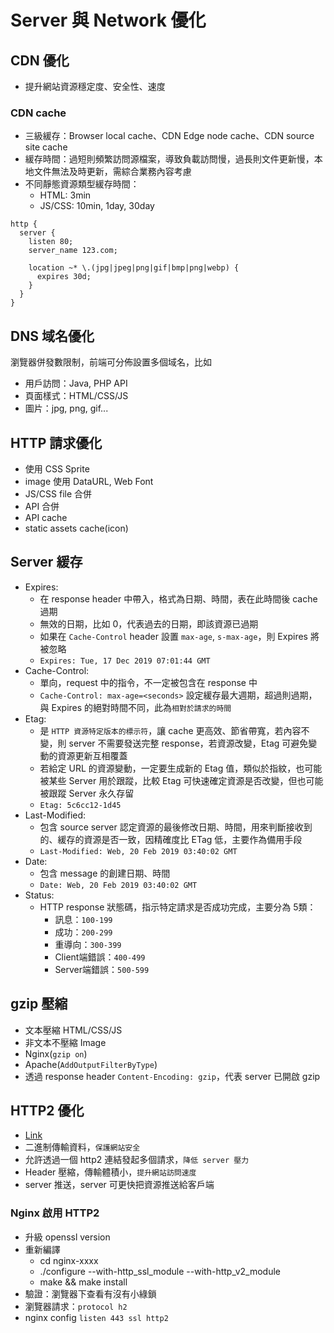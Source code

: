 # Server 與 Network 優化

## CDN 優化
- 提升網站資源穩定度、安全性、速度

### CDN cache
- 三級緩存：Browser local cache、CDN Edge node cache、CDN source site cache
- 緩存時間：過短則頻繁訪問源檔案，導致負載訪問慢，過長則文件更新慢，本地文件無法及時更新，需綜合業務內容考慮
- 不同靜態資源類型緩存時間：
  - HTML: 3min
  - JS/CSS: 10min, 1day, 30day

```nginx
http {
  server {
    listen 80;
    server_name 123.com;

    location ~* \.(jpg|jpeg|png|gif|bmp|png|webp) {
      expires 30d;
    }
  }
}
```

## DNS 域名優化
瀏覽器併發數限制，前端可分佈設置多個域名，比如
  - 用戶訪問：Java, PHP API
  - 頁面樣式：HTML/CSS/JS
  - 圖片：jpg, png, gif...


## HTTP 請求優化
- 使用 CSS Sprite
- image 使用 DataURL, Web Font
- JS/CSS file 合併
- API 合併
- API cache
- static assets cache(icon)


## Server 緩存
- Expires:
  - 在 response header 中帶入，格式為日期、時間，表在此時間後 cache 過期
  - 無效的日期，比如 0，代表過去的日期，即該資源已過期
  - 如果在 `Cache-Control` header 設置 `max-age`, `s-max-age`，則 Expires 將被忽略
  - `Expires: Tue, 17 Dec 2019 07:01:44 GMT`
- Cache-Control:
  - 單向，request 中的指令，不一定被包含在 response 中
  - `Cache-Control: max-age=<seconds>` 設定緩存最大週期，超過則過期，與 Expires 的絕對時間不同，此為`相對於請求的時間`
- Etag:
  - 是 `HTTP 資源特定版本的標示符`，讓 cache 更高效、節省帶寬，若內容不變，則 server 不需要發送完整 response，若資源改變，Etag 可避免變動的資源更新互相覆蓋
  - 若給定 URL 的資源變動，一定要生成新的 Etag 值，類似於指紋，也可能被某些 Server 用於跟蹤，比較 Etag 可快速確定資源是否改變，但也可能被跟蹤 Server 永久存留
  - `Etag: 5c6cc12-1d45`
- Last-Modified:
  - 包含 source server 認定資源的最後修改日期、時間，用來判斷接收到的、緩存的資源是否一致，因精確度比 ETag 低，主要作為備用手段
  - `Last-Modified: Web, 20 Feb 2019 03:40:02 GMT`
- Date:
  - 包含 message 的創建日期、時間
  - `Date: Web, 20 Feb 2019 03:40:02 GMT`
- Status:
  - HTTP response 狀態碼，指示特定請求是否成功完成，主要分為 5類：
    - 訊息：`100-199`
    - 成功：`200-299`
    - 重導向：`300-399`
    - Client端錯誤：`400-499`
    - Server端錯誤：`500-599`

## gzip 壓縮
- 文本壓縮 HTML/CSS/JS
- 非文本不壓縮 Image
- Nginx(`gzip on`)
- Apache(`AddOutputFilterByType`)
- 透過 response header `Content-Encoding: gzip`，代表 server 已開啟 gzip


## HTTP2 優化
- [Link](https://www.youtube.com/watch?v=zoCcPJc54r8)
- 二進制傳輸資料，`保護網站安全`
- 允許透過一個 http2 連結發起多個請求，`降低 server 壓力`
- Header 壓縮，傳輸體積小，`提升網站訪問速度`
- server 推送，server 可更快把資源推送給客戶端

### Nginx 啟用 HTTP2
- 升級 openssl version
- 重新編譯
  - cd nginx-xxxx
  - ./configure --with-http_ssl_module --with-http_v2_module
  - make && make install
- 驗證：瀏覽器下查看有沒有小綠鎖
- 瀏覽器請求：`protocol h2`
- nginx config `listen 443 ssl http2`